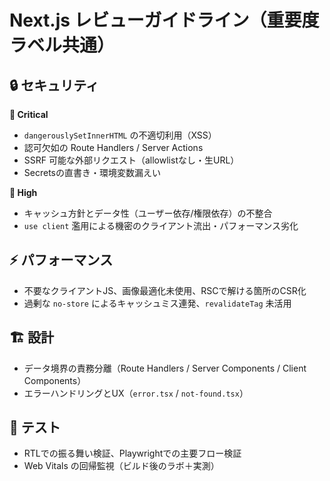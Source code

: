 # Next.js レビューガイドライン（重要度ラベル共通）

## 🔒 セキュリティ
**🔴 Critical**
- `dangerouslySetInnerHTML` の不適切利用（XSS）
- 認可欠如の Route Handlers / Server Actions
- SSRF 可能な外部リクエスト（allowlistなし・生URL）
- Secretsの直書き・環境変数漏えい

**🔴 High**
- キャッシュ方針とデータ性（ユーザー依存/権限依存）の不整合
- `use client` 濫用による機密のクライアント流出・パフォーマンス劣化

## ⚡ パフォーマンス
- 不要なクライアントJS、画像最適化未使用、RSCで解ける箇所のCSR化
- 過剰な `no-store` によるキャッシュミス連発、`revalidateTag` 未活用

## 🏗 設計
- データ境界の責務分離（Route Handlers / Server Components / Client Components）
- エラーハンドリングとUX（`error.tsx` / `not-found.tsx`）

## 🧪 テスト
- RTLでの振る舞い検証、Playwrightでの主要フロー検証
- Web Vitals の回帰監視（ビルド後のラボ＋実測）
